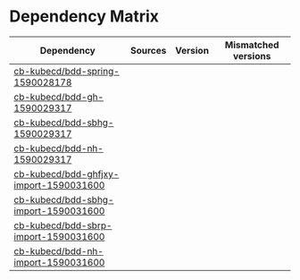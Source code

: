 # Dependency Matrix

Dependency | Sources | Version | Mismatched versions
---------- | ------- | ------- | -------------------
[cb-kubecd/bdd-spring-1590028178](https://github.com/cb-kubecd/bdd-spring-1590028178.git) |  | []() | 
[cb-kubecd/bdd-gh-1590029317](https://github.com/cb-kubecd/bdd-gh-1590029317.git) |  | []() | 
[cb-kubecd/bdd-sbhg-1590029317](https://github.com/cb-kubecd/bdd-sbhg-1590029317.git) |  | []() | 
[cb-kubecd/bdd-nh-1590029317](https://github.com/cb-kubecd/bdd-nh-1590029317.git) |  | []() | 
[cb-kubecd/bdd-ghfjxy-import-1590031600](https://github.com/cb-kubecd/bdd-ghfjxy-import-1590031600.git) |  | []() | 
[cb-kubecd/bdd-sbhg-import-1590031600](https://github.com/cb-kubecd/bdd-sbhg-import-1590031600.git) |  | []() | 
[cb-kubecd/bdd-sbrp-import-1590031600](https://github.com/cb-kubecd/bdd-sbrp-import-1590031600.git) |  | []() | 
[cb-kubecd/bdd-nh-import-1590031600](https://github.com/cb-kubecd/bdd-nh-import-1590031600.git) |  | []() | 
